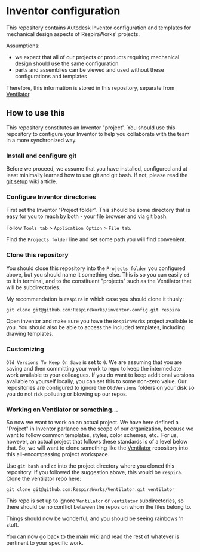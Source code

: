 # Inventor configuration

This repository contains Autodesk Inventor configuration and templates for mechanical design aspects of RespiraWorks'
projects.

Assumptions:
* we expect that all of our projects or products requiring mechanical design should use the same configuration
* parts and assemblies can be viewed and used without these configurations and templates

Therefore, this information is stored in this repository, separate from
[Ventilator](https://github.com/RespiraWorks/Ventilator). 

## How to use this

This repository constitutes an Inventor "project". You should use this repository to configure your Inventor to help you
collaborate with the team in a more synchronized way.

### Install and configure git

Before we proceed, we assume that you have installed, configured and at least minimally learned how to use git and
git bash. If not, please read the [git setup](https://github.com/RespiraWorks/Ventilator/wiki/Git:-setup) wiki article.

### Configure Inventor directories

First set the Inventor "Project folder". This should be some directory that is easy for you to reach by both -
your file browser and via git bash.

Follow `Tools tab` > `Application Option` > `File tab`.

Find the `Projects folder` line and set some path you will find convenient.

### Clone this repository

You should close this repository into the `Projects folder` you configured above, but you should name it something else.
This is so you can easily `cd` to it in terminal, and to the constituent "projects" such as the Ventilator that will
be subdirectories.

My recommendation is `respira` in which case you should clone it thusly:

`git clone git@github.com:RespiraWorks/inventor-config.git respira`

Open inventor and make sure you have the `RespiraWorks` project available to you. You should also be able to access
the included templates, including drawing templates.

### Customizing

`Old Versions To Keep On Save` is set to `0`. We are assuming that you are saving and then committing your
work to repo to keep the intermediate work available to your colleagues. If you do want to keep additional
versions available to yourself locally, you can set this to some non-zero value. Our repositories are configured
to ignore the `OldVersions` folders on your disk so you do not risk polluting or blowing up our repos.

### Working on Ventilator or something...

So now we want to work on an actual project.
We have here defined a "Project" in Inventor parlance on the scope of our organization, because we want to
follow common templates, styles, color schemes, etc.. For us, however, an actual project that follows these
standards is of a level below that. So, we will want to clone something like the
[Ventilator](https://github.com/RespiraWorks/Ventilator) repository into this all-encompassing project workspace.

Use `git bash` and `cd` into the project directory where you cloned this repository. If you followed the suggestion
above, this would be `respira`. Clone the ventilator repo here:

`git clone git@github.com:RespiraWorks/Ventilator.git ventilator`

This repo is set up to ignore `Ventilator` or `ventilator` subdirectories, so there should be no conflict between
the repos on whom the files belong to.

Things should now be wonderful, and you should be seeing rainbows 'n stuff.

You can now go back to the main [wiki](https://github.com/RespiraWorks/Ventilator/wiki) and read the rest of whatever
is pertinent to your specific work.
